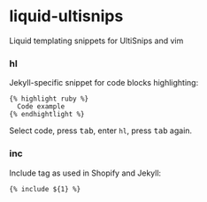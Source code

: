 liquid-ultisnips
================

Liquid templating snippets for UltiSnips and vim

### hl

Jekyll-specific snippet for code blocks highlighting:

```django
{% highlight ruby %}
  Code example
{% endhightlight %}
```

Select code, press <kbd>tab</kbd>, enter `hl`, press <kbd>tab</kbd> again.

### inc 

Include tag as used in Shopify and Jekyll:

```django
{% include ${1} %}
```
